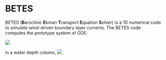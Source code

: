 # BETES

BETES (**B**aroclinic **E**kman **T**ransport **E**quation **S**olver) is a 1D numerical code to simulate wind-driven boundary layer currents. The BETES code computes the prototype system of ODE:

<img src="https://render.githubusercontent.com/render/math?math=\mathbf{0} = -f\mathbf{u}^\perp - \dfrac{1}{\rho}\nabla p_a - \dfrac{g}{\rho}\int_z^0\nabla\rho\,\text{d}z - \dfrac{\text{d}}{\text{d}z}\left(K\dfrac{\text{d}\mathbf{u}}{\text{d}z}\right) + ">

in a water depth column, <img src="https://render.githubusercontent.com/render/math?math=0\leq z\leq-H">. 
